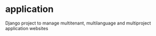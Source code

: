 # application
Django project to manage multitenant, multilanguage and multiproject application websites

